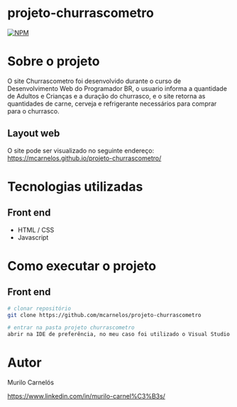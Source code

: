 # projeto-churrascometro
[![NPM](https://img.shields.io/npm/l/react)](https://github.com/mcarnelos/projeto-churrascometro/new/master/LICENSE)

# Sobre o projeto
O site Churrascometro foi desenvolvido durante o curso de Desenvolvimento Web do Programador BR, o usuario informa a quantidade de Adultos e Crianças e a duração do 
churrasco, e o site retorna as quantidades de carne, cerveja e refrigerante necessários para comprar para o churrasco. 

## Layout web
O site pode ser visualizado no seguinte endereço: 
https://mcarnelos.github.io/projeto-churrascometro/

# Tecnologias utilizadas
## Front end
- HTML / CSS
- Javascript

# Como executar o projeto

## Front end

```bash
# clonar repositório
git clone https://github.com/mcarnelos/projeto-churrascometro

# entrar na pasta projeto churrascometro
abrir na IDE de preferência, no meu caso foi utilizado o Visual Studio Code.
```

# Autor

Murilo Carnelós

https://www.linkedin.com/in/murilo-carnel%C3%B3s/
